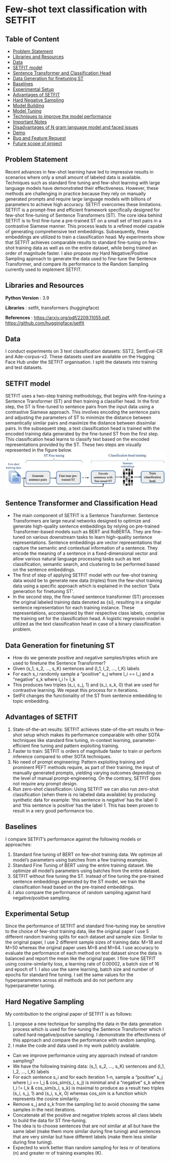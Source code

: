 # Few-shot text classification with SETFIT

## Table of Content
  * [Problem Statement](#Problem-Statement)
  * [Libraries and Resources](#Libraries-and-Resources)
  * [Data](#Data)
  * [SETFIT model](#SETFIT-model)
  * [Sentence Transformer and Classification Head](#Sentence-Transformer-and-Classification-Head)
  * [Data Generation for finetuning ST](#Data-Generation-for-finetuning-ST)
  * [Baselines](#Baselines)
  * [Experimental Setup](#Experimental-Setup)
  * [Advantages of SETFIT](#Advantages-of-SETFIT)
  * [Hard Negative Sampling](#Hard-Negative-Sampling)
  * [Model Building](#Model-Building)
  * [Model Tuning](#Model-Tuning)
  * [Techniques to improve the model performance](#Techniques-to-improve-the-model-performance)
  * [Important Notes](#Important-Notes)
  * [Disadvantages of N gram language model and faced issues](#Disadvantages-of-N-gram-language-model-and-faced-issues)
  * [Demo](#demo)
  * [Bug and Feature Request](#Bug-and-Feature-Request)
  * [Future scope of project](#future-scope)

## Problem Statement
Recent advances in few-shot learning have led to impressive results in scenarios where only a small amount of labeled data is available. Techniques such as standard fine tuning and few-shot learning with large language models have demonstrated their effectiveness. However, these methods are challenging in practice because they rely on manually generated prompts and require large language models with billions of parameters to achieve high accuracy. SETFIT overcomes these limitations. SETFIT is a prompt-free and efficient framework specifically designed for few-shot fine-tuning of Sentence Transformers (ST). The core idea behind SETFIT is to first fine-tune a pre-trained ST on a small set of text pairs in a contrastive Siamese manner. This process leads to a refined model capable of generating comprehensive text embeddings. Subsequently, these embeddings are utilized to train a classification head. My experiments show that SETFIT achieves comparable results to standard fine-tuning on few-shot training data as well as on the entire dataset, while being trained an order of magnitude faster. I also propose my Hard Negative/Positive Sampling approach to generate the data used to
fine-tune the Sentence Transformer, and compare its performance to the Random Sampling currently used to implement SETFIT.

## Libraries and Resources
**Python Version** : 3.9

**Libraries** : setfit, transformers (huggingface)

**References** : https://arxiv.org/pdf/2209.11055.pdf, https://github.com/huggingface/setfit

## Data
I conduct experiments on 3 text classification datasets: SST2, SentEval-CR and Ade-corpus-v2. These datasets used are available on the Hugging Face Hub under the SETFIT organisation. I split the datasets into training and test datasets.


## SETFIT model
SETFIT uses a two-step training methodology, that begins with fine-tuning a Sentence Transformer (ST) and then training a classifier head. In the first step, the ST is fine-tuned to sentence pairs from the input data using a contrastive Siamese approach. This involves encoding the sentence pairs and adjusting the parameters of ST to minimize the distance between semantically similar pairs and maximize the distance between dissimilar pairs. In the subsequent step, a text classification head is trained with the encoded training data generated by the fine-tuned ST from the first step. This classification head learns to classify text based on the encoded representations provided by the ST. These two steps are visually represented in the figure below.
![alt text](https://github.com/Lori10/Text-Classification-SETFIT/blob/main/setfit.png "Image")

## Sentence Transformer and Classification Head
* The main component of SETFIT is a Sentence Transformer. Sentence Transformers are large neural networks designed to optimize and generate high-quality sentence embeddings by relying on pre-trained Transformer-based models such as BERT and RoBERTA. They are fine-tuned on various downstream tasks to learn high-quality sentence representations. Sentence embeddings are vector representations that capture the semantic and contextual information of a sentence. They encode the meaning of a sentence in a fixed-dimensional vector and allow various natural language processing tasks such as text classification, semantic search, and clustering to be performed based on the sentence embeddings. 
* The first of step of applying SETFIT model with our few-shot training data would be to generate new data (triples) from the few-shot training data using a specific approach which is explained in the section 'Data generation for finetuning ST'.
* In the second step, the fine-tuned sentence transformer (ST) processes the original labeled training data denoted as {si}, resulting in a singular sentence representation for each training instance. These representations, accompanied by their respective class labels, comprise the training set for the classification head. A logistic regression model is utilized as the text classification head in case of a binary classification problem.

## Data Generation for finetuning ST
* How do we generate positive and negative samples/triples which are used to finetune the Sentence Transformer?
* Given (s_1, s_2, …, s_K) sentences and (l_1, l_2, …, l_K) labels
* For each s_i randomly sample a “positive” s_j where l_i == l_j and a “negative” s_k where l_i != l_k
* This produces two triples (s_i, s_j, 1) and (s_i, s_k, 0) that are used for contrastive learning. We repeat this process for n iterations.
* SetFit changes the functionality of the ST from sentence embedding to topic embedding.

## Advantages of SETFIT
1. State-of-the-art results: SETFIT achieves state-of-the-art results in few-shot setup which makes its performance comparable with other SOTA techniques like standard fine tuning, in-context learning, parameter-efficient fine tuning and pattern exploiting training.
2. Faster to train: SETFIT is orders of magnitude faster to train or perform inference compared to other SOTA techniques.
3. No need of prompt engineering: Pattern exploiting training and prominent PEFT methods require, as part of their training, the input of manually generated prompts, yielding varying outcomes depending on the level of manual prompt-engineering. On the contrary, SETFIT does not require any prompt design.
4. Run zero-shot classification: Using SETFIT we can also run zero-shot classification (when there is no labeled data available) by producing synthetic data for example: ‘this sentence is negative’ has the label 0 and ‘this sentence is positive‘ has the label 1. This has been proven to result in a very good performance too.

## Baselines
I compare SETFIT’s performance against the following models or approaches:
1. Standard fine tuning of BERT on few-shot training data. We optimize all model’s parameters using batches from a few training examples.
2. Standard Fine Tuning of BERT using the entire training dataset. We optimize all model’s parameters using batches from the entire dataset.
3. SETFIT without fine tuning the ST. Instead of fine tuning the pre-trained sentence embeddings generated by the ST model, we train the classification head based on the pre-trained embeddings.
4. I also compare the performance of random sampling against hard negative/positive sampling.


## Experimental Setup
Since the performance of SETFIT and standard fine-tuning may be sensitive to the choice of few-shot training data, like the original paper I use 5 different random training splits for each dataset and sample size. Similar to the original paper, I use 2 different sample sizes of training data: M=18 and M=50 whereas the original paper uses M=8 and M=64. I use accuracy to evaluate the performance of each method on test dataset since the data is balanced and report the mean like the original paper. I fine-tune SETFIT using cosine-similarity loss, a learning rate of 0.00002, a batch size of 16 and epoch of 1. I also use the same learning, batch size and number of epochs for standard
fine tuning. I set the same values for the hyperparameters across all methods and do not perform any hyperparameter tuning.

## Hard Negative Sampling
My contribution to the original paper of SETFIT is as follows:
1. I propose a new technique for sampling the data in the data generation process which is used for fine-tuning the Sentence Transformer which I called
hard negative/positive sampling. I demonstrate the effectivness of this approach and compare the performance with random sampling.
2. I make the code and data used in my work publicly available.

* Can we improve performance using any approach instead of random sampling?
* We have the following training data: (s_1, s_2, …, s_K) sentences and (l_1, l_2, …, l_K) labels
* For each sentence s_i and for each iteration 1-n, sample a “positive” s_j where l_i == l_j & cos_sim(s_i, s_j) is minimal and a “negative” s_k where l_i != l_k & cos_sim(s_i, s_k) is maximal to produce as a result two triples (s_i, s_j, 1) and (s_i, s_k, 0) whereas cos_sim is a function which represents the cosine similarity.
* Remove s_j and s_k from the sampling list to avoid choosing the same samples in the next iterations. 
* Concatenate all the positive and negative triplets across all class labels to build the data for ST fine-tuning.
* The idea is to choose sentences that are not similar at all but have the same label (make them more similar during fine tuning) and sentences that are very similar but have different labels (make them less similar during fine tuning).
* Expected to work better than random sampling for less nr of iterations (n) and greater nr of training examples (K).


